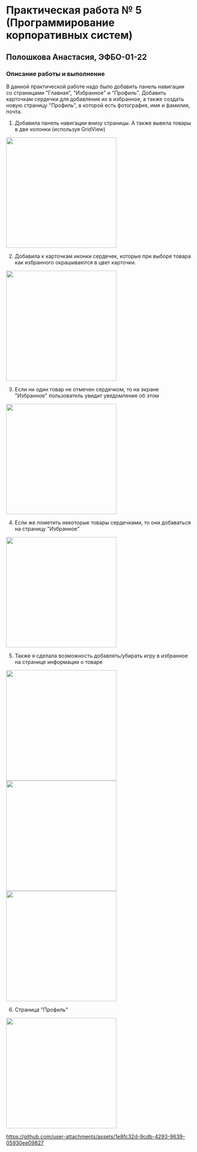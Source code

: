 # Практическая работа № 5 (Программирование корпоративных систем)

## Полошкова Анастасия, ЭФБО-01-22

### Описание работы и выполнение

В данной практической работе надо было добавить панель навигации со страницами "Главная", "Избранное" и "Профиль". Добавить карточкам сердечки для добавления их в избранное, а также создать новую страницу "Профиль", в которой есть фотография, имя и фамилия, почта.

1) Добавила панель навигации внизу страницы. А также вывела товары в две колонки (используя GridView)
<img src='https://github.com/user-attachments/assets/d21ee9ac-51d4-427c-a632-4e864068729d' width = 300/>

2) Добавила к карточкам иконки сердечек, которые при выборе товара как избранного окрашиваются в цвет карточки.
<img src='https://github.com/user-attachments/assets/19a12e3c-ab8c-484c-aa68-60f0e0b0dc2a' width = 300/>

3) Если ни один товар не отмечен сердечком, то на экране "Избранное" пользователь увидит уведомление об этом
<img src='https://github.com/user-attachments/assets/b50620d4-1156-4f1b-ae59-74704dd33abb' width = 300/>

4) Если же пометить некоторые товары сердечками, то они добаваться на страницу "Избранное"
<img src='https://github.com/user-attachments/assets/9ced95f0-bc4c-4b86-b5bc-445a5bc39798' width = 300/>

5) Также я сделала возможность добавлять/убирать игру в избранное на странице информации о товаре
<img src='https://github.com/user-attachments/assets/df0ae108-8564-480a-b92c-d80a21960479' width = 300/>

<img src='https://github.com/user-attachments/assets/46e62038-1726-4702-b344-cc2d7ebb7f94' width = 300/>

<img src='https://github.com/user-attachments/assets/f793725b-6dfc-4b3e-9d15-cb0cf0d31a6a' width = 300/>

6) Страница "Профиль"
<img src='https://github.com/user-attachments/assets/010ba84b-c4b1-40fa-adef-e5f88f88c33d' width = 300/>


https://github.com/user-attachments/assets/1e8fc32d-9cdb-4293-9639-05930ee09827

